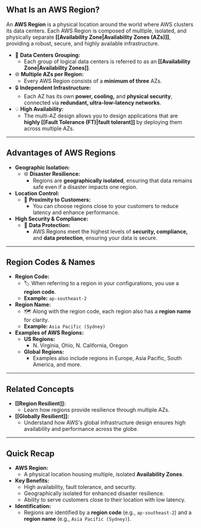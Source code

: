 ## **What Is an AWS Region?**

An **AWS Region** is a physical location around the world where AWS clusters its data centers. Each AWS Region is composed of multiple, isolated, and physically separate **[[Availability Zone|Availability Zones (AZs)]]**, providing a robust, secure, and highly available infrastructure.

- 🏢 **Data Centers Grouping:**
    - Each group of logical data centers is referred to as an **[[Availability Zone|Availability Zones]]**.
- 🌐 **Multiple AZs per Region:**
    - Every AWS Region consists of a **minimum of three** AZs.
- 🔒 **Independent Infrastructure:**
    - Each AZ has its own **power, cooling,** and **physical security**, connected via **redundant, ultra-low-latency networks**.
- 💡 **High Availability:**
    - The multi-AZ design allows you to design applications that are **highly [[Fault Tolerance (FT)|fault tolerant]]** by deploying them across multiple AZs.

---

## **Advantages of AWS Regions**

- **Geographic Isolation:**
    - 🌐 **Disaster Resilience:**
        - Regions are **geographically isolated**, ensuring that data remains safe even if a disaster impacts one region.
- **Location Control:**
    - 📍 **Proximity to Customers:**
        - You can choose regions close to your customers to reduce latency and enhance performance.
- **High Security & Compliance:**
    - 🔐 **Data Protection:**
        - AWS Regions meet the highest levels of **security, compliance,** and **data protection**, ensuring your data is secure.

---

## **Region Codes & Names**

- **Region Code:**
    - 🏷️ When referring to a region in your configurations, you use a **region code**.
    - **Example:** `ap-southeast-2`
- **Region Name:**
    - 🗺️ Along with the region code, each region also has a **region name** for clarity.
    - **Example:** `Asia Pacific (Sydney)`
- **Examples of AWS Regions:**
    - **US Regions:**
        - N. Virginia, Ohio, N. California, Oregon
    - **Global Regions:**
        - Examples also include regions in Europe, Asia Pacific, South America, and more.

---

## **Related Concepts**
- **[[Region Resilient]]:**
    - Learn how regions provide resilience through multiple AZs.
- **[[Globally Resilient]]:**
    - Understand how AWS's global infrastructure design ensures high availability and performance across the globe.

---

## **Quick Recap**

- **AWS Region:**
    - A physical location housing multiple, isolated **Availability Zones**.
- **Key Benefits:**
    - High availability, fault tolerance, and security.
    - Geographically isolated for enhanced disaster resilience.
    - Ability to serve customers close to their location with low latency.
- **Identification:**
    - Regions are identified by a **region code** (e.g., `ap-southeast-2`) and a **region name** (e.g., `Asia Pacific (Sydney)`).